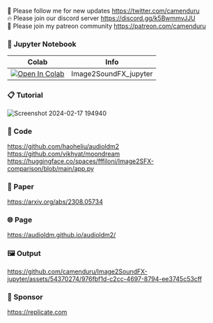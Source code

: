 🐣 Please follow me for new updates https://twitter.com/camenduru <br />
🔥 Please join our discord server https://discord.gg/k5BwmmvJJU <br />
🥳 Please join my patreon community https://patreon.com/camenduru <br />

### 🍊 Jupyter Notebook

| Colab | Info
| --- | --- |
[![Open In Colab](https://colab.research.google.com/assets/colab-badge.svg)](https://colab.research.google.com/github/camenduru/Image2SoundFX-jupyter/blob/main/Image2SoundFX_jupyter.ipynb) | Image2SoundFX_jupyter

### 📋 Tutorial
![Screenshot 2024-02-17 194940](https://github.com/camenduru/Image2SoundFX-jupyter/assets/54370274/2c5c0acf-9098-4dde-b973-73d8bd8e6747)

### 🧬 Code
https://github.com/haoheliu/audioldm2 <br />
https://github.com/vikhyat/moondream <br />
https://huggingface.co/spaces/fffiloni/Image2SFX-comparison/blob/main/app.py <br />

### 📄 Paper
https://arxiv.org/abs/2308.05734 <br />

### 🌐 Page
https://audioldm.github.io/audioldm2/ <br />

### 🖼 Output

https://github.com/camenduru/Image2SoundFX-jupyter/assets/54370274/976fbf1d-c2cc-4697-8794-ee3745c53cff

### 🏢 Sponsor
https://replicate.com
